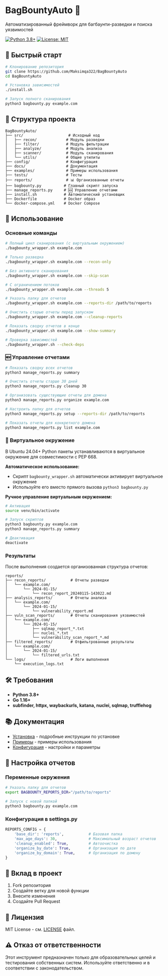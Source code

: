 # BagBountyAuto 🎯

Автоматизированный фреймворк для багбаунти-разведки и поиска уязвимостей

[![Python 3.8+](https://img.shields.io/badge/python-3.8+-blue.svg)](https://www.python.org/downloads/)
[![License: MIT](https://img.shields.io/badge/License-MIT-yellow.svg)](https://opensource.org/licenses/MIT)

## 🚀 Быстрый старт

```bash
# Клонирование репозитория
git clone https://github.com/Maksimqa322/BagBountyAuto
cd BagBountyAuto

# Установка зависимостей
./install.sh

# Запуск полного сканирования
python3 bagbounty.py example.com
```

## 📁 Структура проекта

```
BagBountyAuto/
├── src/                    # Исходный код
│   ├── recon/             # Модуль разведки
│   ├── filter/            # Модуль фильтрации
│   ├── analyze/           # Модуль анализа
│   ├── scanner/           # Модуль сканирования
│   └── utils/             # Общие утилиты
├── config/                # Конфигурация
├── docs/                  # Документация
├── examples/              # Примеры использования
├── tests/                 # Тесты
├── reports/               # 📊 Организованные отчеты
├── bagbounty.py          # Главный скрипт запуска
├── manage_reports.py     # 🆕 Управление отчетами
├── install.sh            # Автоматический установщик
├── Dockerfile            # Docker образ
└── docker-compose.yml    # Docker Compose
```

## 🎯 Использование

### Основные команды

```bash
# Полный цикл сканирования (с виртуальным окружением)
./bagbounty_wrapper.sh example.com

# Только разведка
./bagbounty_wrapper.sh example.com --recon-only

# Без активного сканирования
./bagbounty_wrapper.sh example.com --skip-scan

# С ограничением потоков
./bagbounty_wrapper.sh example.com --threads 5

# Указать папку для отчетов
./bagbounty_wrapper.sh example.com --reports-dir /path/to/reports

# Очистить старые отчеты перед запуском
./bagbounty_wrapper.sh example.com --cleanup-reports

# Показать сводку отчетов в конце
./bagbounty_wrapper.sh example.com --show-summary

# Проверка зависимостей
./bagbounty_wrapper.sh --check-deps
```

### 🆕 Управление отчетами

```bash
# Показать сводку всех отчетов
python3 manage_reports.py summary

# Очистить отчеты старше 30 дней
python3 manage_reports.py cleanup 30

# Организовать существующие отчеты для домена
python3 manage_reports.py organize example.com

# Настроить папку для отчетов
python3 manage_reports.py setup --reports-dir /path/to/reports

# Показать отчеты для конкретного домена
python3 manage_reports.py list example.com
```

### 🔧 Виртуальное окружение

В Ubuntu 24.04+ Python пакеты устанавливаются в виртуальное окружение для совместимости с PEP 668. 

**Автоматическое использование:**
- Скрипт `bagbounty_wrapper.sh` автоматически активирует виртуальное окружение
- Используйте его вместо прямого вызова `python3 bagbounty.py`

**Ручное управление виртуальным окружением:**
```bash
# Активация
source venv/bin/activate

# Запуск скриптов
python3 bagbounty.py example.com
python3 manage_reports.py summary

# Деактивация
deactivate
```

### Результаты

После выполнения создается организованная структура отчетов:

```
reports/
├── recon_reports/           # Отчеты разведки
│   └── example.com/
│       └── 2024-01-15/
│           └── recon_report_20240115-143022.md
├── analysis_reports/        # Отчеты анализа
│   └── example.com/
│       └── 2024-01-15/
│           └── vulnerability_report.md
├── vuln_scan_reports/       # Отчеты сканирования уязвимостей
│   └── example.com/
│       └── 2024-01-15/
│           ├── sqlmap_report_*.txt
│           ├── nuclei_*.txt
│           └── vulnerability_scan_report_*.md
├── filtered_reports/        # Отфильтрованные результаты
│   └── example.com/
│       └── 2024-01-15/
│           └── filtered_urls.txt
└── logs/                    # Логи выполнения
    └── execution_logs.txt
```

## 🛠️ Требования

- **Python 3.8+**
- **Go 1.16+**
- **subfinder, httpx, waybackurls, katana, nuclei, sqlmap, trufflehog**

## 📚 Документация

- [Установка](INSTALL.md) - подробные инструкции по установке
- [Примеры](examples/) - примеры использования
- [Конфигурация](config/) - настройки и параметры

## 🔧 Настройка отчетов

### Переменные окружения

```bash
# Указать папку для отчетов
export BAGBOUNTY_REPORTS_DIR="/path/to/reports"

# Запуск с новой папкой
python3 bagbounty.py example.com
```

### Конфигурация в settings.py

```python
REPORTS_CONFIG = {
    'base_dir': 'reports',           # Базовая папка
    'max_age_days': 30,              # Максимальный возраст отчетов
    'cleanup_enabled': True,         # Автоочистка
    'organize_by_date': True,        # Организация по дате
    'organize_by_domain': True,      # Организация по домену
}
```

## 🤝 Вклад в проект

1. Fork репозитория
2. Создайте ветку для новой функции
3. Внесите изменения
4. Создайте Pull Request

## 📄 Лицензия

MIT License - см. [LICENSE](LICENSE) файл.

## ⚠️ Отказ от ответственности

Этот инструмент предназначен только для образовательных целей и тестирования собственных систем. Используйте ответственно и в соответствии с законодательством.


